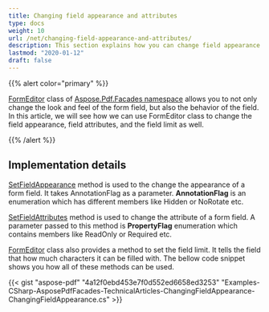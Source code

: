 ```yaml
---
title: Changing field appearance and attributes
type: docs
weight: 10
url: /net/changing-field-appearance-and-attributes/
description: This section explains how you can change field appearance and attributes with FormEditor Class.
lastmod: "2020-01-12"
draft: false
---
```


{{% alert color="primary" %}}

[FormEditor](http://www.aspose.com/api/net/pdf/aspose.pdf.facades/FormEditor) class of [Aspose.Pdf.Facades namespace](https://apireference.aspose.com/pdf/net/aspose.pdf.facades) allows you to not only change the look and feel of the form field, but also the behavior of the field. In this article, we will see how we can use FormEditor class to change the field appearance, field attributes, and the field limit as well.

{{% /alert %}}

## Implementation details

[SetFieldAppearance](http://www.aspose.com/api/net/pdf/aspose.pdf.facades/formeditor/methods/setfieldappearance) method is used to the change the appearance of a form field. It takes AnnotationFlag as a parameter. **AnnotationFlag** is an enumeration which has different members like Hidden or NoRotate etc.

[SetFieldAttributes](http://www.aspose.com/api/net/pdf/aspose.pdf.facades/formeditor/methods/setfieldattribute) method is used to change the attribute of a form field. A parameter passed to this method is **PropertyFlag** enumeration which contains members like ReadOnly or Required etc.

[FormEditor](http://www.aspose.com/api/net/pdf/aspose.pdf.facades/FormEditor) class also provides a method to set the field limit. It tells the field that how much characters it can be filled with. The bellow code snippet shows you how all of these methods can be used.



{{< gist "aspose-pdf" "4a12f0ebd453e7f0d552ed6658ed3253" "Examples-CSharp-AsposePdfFacades-TechnicalArticles-ChangingFieldAppearance-ChangingFieldAppearance.cs" >}}

